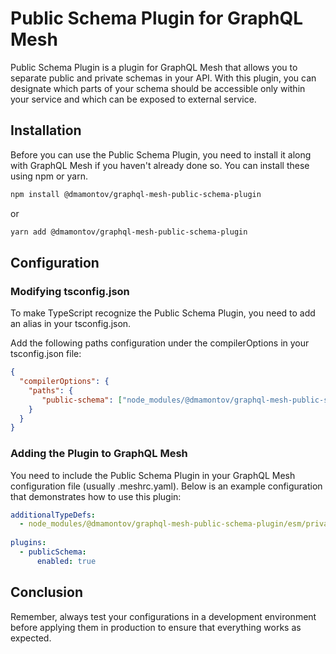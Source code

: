 # Public Schema Plugin for GraphQL Mesh

Public Schema Plugin is a plugin for GraphQL Mesh that allows you to separate public and private schemas in your API. With this plugin, you can designate which parts of your schema should be accessible only within your service and which can be exposed to external service.

## Installation

Before you can use the Public Schema Plugin, you need to install it along with GraphQL Mesh if you haven't already done so. You can install these using npm or yarn.

```bash
npm install @dmamontov/graphql-mesh-public-schema-plugin
```

or

```bash
yarn add @dmamontov/graphql-mesh-public-schema-plugin
```

## Configuration

### Modifying tsconfig.json

To make TypeScript recognize the Public Schema Plugin, you need to add an alias in your tsconfig.json.

Add the following paths configuration under the compilerOptions in your tsconfig.json file:

```json
{
  "compilerOptions": {
    "paths": {
       "public-schema": ["node_modules/@dmamontov/graphql-mesh-public-schema-plugin"]
    }
  }
}
```

### Adding the Plugin to GraphQL Mesh

You need to include the Public Schema Plugin in your GraphQL Mesh configuration file (usually .meshrc.yaml). Below is an example configuration that demonstrates how to use this plugin:

```yaml
additionalTypeDefs:
  - node_modules/@dmamontov/graphql-mesh-public-schema-plugin/esm/private-directive.graphql
  
plugins:
  - publicSchema:
      enabled: true
```

## Conclusion

Remember, always test your configurations in a development environment before applying them in production to ensure that everything works as expected.